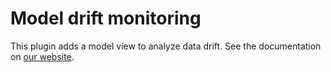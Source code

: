 # Model drift monitoring
This plugin adds a model view to analyze data drift. See the documentation on [our website](https://www.dataiku.com/dss/plugins/info/model-drift.html).
